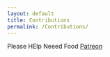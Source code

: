 ```yaml
---
layout: default
title: Contributions
permalink: /Contributions/
---
```

Please HElp Neeed Food
<a href="#">Patreon</a>
